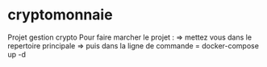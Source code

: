 # cryptomonnaie

Projet gestion crypto
Pour faire marcher le projet :
=> mettez vous dans le repertoire principale
=> puis dans la ligne de commande = docker-compose up -d
